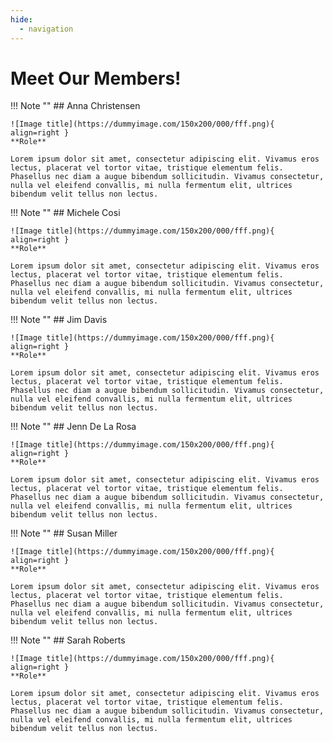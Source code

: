 ```yaml
---
hide:
  - navigation
---
```


# Meet Our Members!

!!! Note ""
    ## Anna Christensen

    ![Image title](https://dummyimage.com/150x200/000/fff.png){ align=right }
    **Role**
    
    Lorem ipsum dolor sit amet, consectetur adipiscing elit. Vivamus eros lectus, placerat vel tortor vitae, tristique elementum felis. Phasellus nec diam a augue bibendum sollicitudin. Vivamus consectetur, nulla vel eleifend convallis, mi nulla fermentum elit, ultrices bibendum velit tellus non lectus.

!!! Note ""
    ## Michele Cosi

    ![Image title](https://dummyimage.com/150x200/000/fff.png){ align=right }
    **Role**

    Lorem ipsum dolor sit amet, consectetur adipiscing elit. Vivamus eros lectus, placerat vel tortor vitae, tristique elementum felis. Phasellus nec diam a augue bibendum sollicitudin. Vivamus consectetur, nulla vel eleifend convallis, mi nulla fermentum elit, ultrices bibendum velit tellus non lectus.

!!! Note ""
    ## Jim Davis

    ![Image title](https://dummyimage.com/150x200/000/fff.png){ align=right }
    **Role**

    Lorem ipsum dolor sit amet, consectetur adipiscing elit. Vivamus eros lectus, placerat vel tortor vitae, tristique elementum felis. Phasellus nec diam a augue bibendum sollicitudin. Vivamus consectetur, nulla vel eleifend convallis, mi nulla fermentum elit, ultrices bibendum velit tellus non lectus.

!!! Note ""
    ## Jenn De La Rosa

    ![Image title](https://dummyimage.com/150x200/000/fff.png){ align=right }
    **Role**

    Lorem ipsum dolor sit amet, consectetur adipiscing elit. Vivamus eros lectus, placerat vel tortor vitae, tristique elementum felis. Phasellus nec diam a augue bibendum sollicitudin. Vivamus consectetur, nulla vel eleifend convallis, mi nulla fermentum elit, ultrices bibendum velit tellus non lectus.

!!! Note ""
    ## Susan Miller

    ![Image title](https://dummyimage.com/150x200/000/fff.png){ align=right }
    **Role**

    Lorem ipsum dolor sit amet, consectetur adipiscing elit. Vivamus eros lectus, placerat vel tortor vitae, tristique elementum felis. Phasellus nec diam a augue bibendum sollicitudin. Vivamus consectetur, nulla vel eleifend convallis, mi nulla fermentum elit, ultrices bibendum velit tellus non lectus.

!!! Note ""
    ## Sarah Roberts

    ![Image title](https://dummyimage.com/150x200/000/fff.png){ align=right }
    **Role**
    
    Lorem ipsum dolor sit amet, consectetur adipiscing elit. Vivamus eros lectus, placerat vel tortor vitae, tristique elementum felis. Phasellus nec diam a augue bibendum sollicitudin. Vivamus consectetur, nulla vel eleifend convallis, mi nulla fermentum elit, ultrices bibendum velit tellus non lectus.    